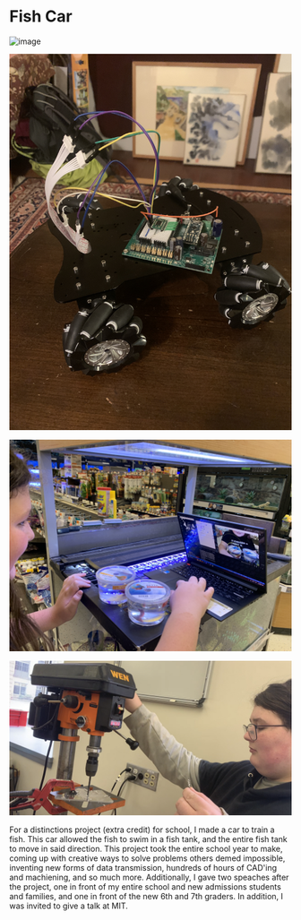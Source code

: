 # Fish Car

![image](https://github.com/Dialarmsaw/Fishy-Buisness/blob/main/fishcar.png)

![image](https://github.com/Dialarmsaw/Self-Driving-Aquarium/blob/main/IMG_3960.JPG)

![image](https://github.com/Dialarmsaw/Self-Driving-Aquarium/blob/main/IMG_4554.JPG)

![image](https://github.com/Dialarmsaw/Self-Driving-Aquarium/blob/main/image.png)


For a distinctions project (extra credit) for school, I made a car to train a fish. This car allowed the fish to swim in a fish tank, and the entire fish tank to move in said direction. 
This project took the entire school year to make, coming up with creative ways to solve problems others demed impossible, inventing new forms of data transmission, 
hundreds of hours of CAD'ing and machiening, and so much more. Additionally, I gave two speaches after the project, one in front of my entire school and new admissions students 
and families, and one in front of the new 6th and 7th graders. In addition, I was invited to give a talk at MIT.
